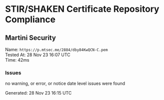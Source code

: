 # STIR/SHAKEN Certificate Repository Compliance

## Martini Security

Name: `https://p.mtsec.me/2884/dby84KwQCN-C.pem`\
Tested At: 28 Nov 23 16:07 UTC\
Time: 42ms

### Issues

no warning, or error, or notice date level issues were found

Generated: 28 Nov 23 16:15 UTC